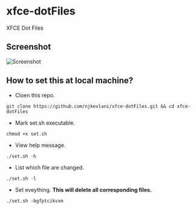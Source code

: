# xfce-dotFiles
XFCE Dot Files

## Screenshot
![Screenshot](https://raw.githubusercontent.com/njkevlani/xfce-dotFiles/master/Scrot.png)

## How to set this at local machine?
- Cloen this repo.

`git clone https://github.com/njkevlani/xfce-dotFiles.git && cd xfce-dotFiles`

- Mark set.sh executable.

`chmod +x set.sh`

- View help message.

`./set.sh -h`

- List which file are changed.

`./set.sh -l`

- Set eveything. **This will delete all corresponding files.**

`./set.sh -bgfptcikvxm`
